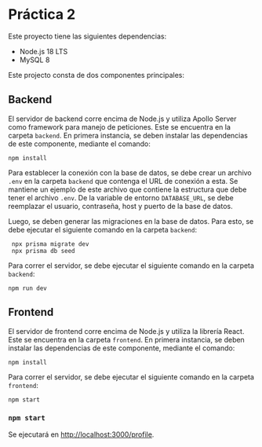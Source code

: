 # Práctica 2

Este proyecto tiene las siguientes dependencias:
* Node.js 18 LTS
* MySQL 8

Este projecto consta de dos componentes principales:

## Backend
El servidor de backend corre encima de Node.js y utiliza Apollo Server como framework para manejo de peticiones.
Este se encuentra en la carpeta `backend`.
En primera instancia, se deben instalar las dependencias de este componente, mediante el comando:

`` npm install ``

Para establecer la conexión con la base de datos, se debe crear un archivo `.env` en la carpeta `backend` que contenga el URL de conexión a esta. 
Se mantiene un ejemplo de este archivo que contiene la estructura que debe tener el archivo `.env`.
De la variable de entorno `DATABASE_URL`, se debe reemplazar el usuario, contraseña, host y puerto de la base de datos.

Luego, se deben generar las migraciones en la base de datos. Para esto, se debe ejecutar el siguiente comando en la carpeta `backend`:

```
 npx prisma migrate dev
 npx prisma db seed   
```

Para correr el servidor, se debe ejecutar el siguiente comando en la carpeta `backend`:

`` npm run dev ``

## Frontend
El servidor de frontend corre encima de Node.js y utiliza la librería React.
Este se encuentra en la carpeta `frontend`.
En primera instancia, se deben instalar las dependencias de este componente, mediante el comando:

`` npm install ``

Para correr el servidor, se debe ejecutar el siguiente comando en la carpeta `frontend`:

`` npm start ``

### `npm start`

Se ejecutará en [http://localhost:3000/profile](http://localhost:3000/profile).
